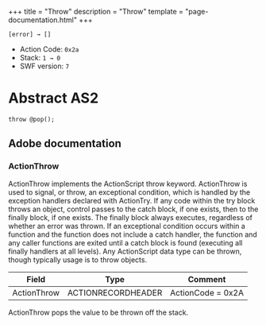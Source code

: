 +++
title = "Throw"
description = "Throw"
template = "page-documentation.html"
+++

```
[error] → []
```

- Action Code: `0x2a`
- Stack: `1 → 0`
- SWF version: `7`

# Abstract AS2

```
throw @pop();
```

## Adobe documentation

### ActionThrow

ActionThrow implements the ActionScript throw keyword. ActionThrow is used to signal, or throw, an
exceptional condition, which is handled by the exception handlers declared with ActionTry.
If any code within the try block throws an object, control passes to the catch block, if one exists, then to the
finally block, if one exists. The finally block always executes, regardless of whether an error was thrown.
If an exceptional condition occurs within a function and the function does not include a catch handler, the
function and any caller functions are exited until a catch block is found (executing all finally handlers at all
levels).
Any ActionScript data type can be thrown, though typically usage is to throw objects.

| Field              | Type               | Comment           |
|--------------------|--------------------|-------------------|
| ActionThrow        | ACTIONRECORDHEADER | ActionCode = 0x2A |

ActionThrow pops the value to be thrown off the stack.
